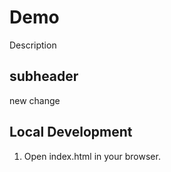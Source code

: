 # Demo

Description

## subheader

new change

## Local Development

1. Open index.html in your browser.
